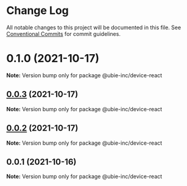 # Change Log

All notable changes to this project will be documented in this file.
See [Conventional Commits](https://conventionalcommits.org) for commit guidelines.

# 0.1.0 (2021-10-17)

**Note:** Version bump only for package @ubie-inc/device-react





## [0.0.3](https://github.com/capacitor-community/react-hooks/compare/@ubie-inc/device-react@0.0.2...@ubie-inc/device-react@0.0.3) (2021-10-17)

**Note:** Version bump only for package @ubie-inc/device-react





## [0.0.2](https://github.com/capacitor-community/react-hooks/compare/@ubie-inc/device-react@0.0.1...@ubie-inc/device-react@0.0.2) (2021-10-17)

**Note:** Version bump only for package @ubie-inc/device-react





## 0.0.1 (2021-10-16)

**Note:** Version bump only for package @ubie-inc/device-react
